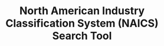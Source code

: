 ---
title: "North American Industry Classification System (NAICS) Search Tool "
description: "This official U.S. Government Web site provides the latest information on plans for NAICS revisions, as well as access to various NAICS reference files and tools. Additional information on the background and development of NAICS is available in the History section of this Web site."
url-link: "https://www.census.gov/naics/"
type: "Subpage"
gov-only: "false"
is-external: "true"
publication-date: "January 01, 2023"
reading-time: "5"
resource-type: "Tool"
filter: "market-intelligence"
audience: "industry-all-businesses"
branded-offerings: "market-it-data-intelligence"
---